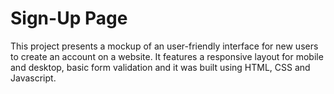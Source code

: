 # Sign-Up Page

This project presents a mockup of an user-friendly interface for new users to create an account on a website. It features a responsive layout for mobile and desktop, basic form validation and it was built using HTML, CSS and Javascript.
